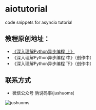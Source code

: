 # aiotutorial
code snippets for asyncio tutorial

## 教程原创地址：
* [《深入理解Python异步编程 上》 ](https://mp.weixin.qq.com/s?__biz=MzIxMjY5NTE0MA==&mid=2247483720&;idx=1&sn=f016c06ddd17765fd50b705fed64429c)
* 《深入理解Python异步编程 中》（创作中）
* 《深入理解Python异步编程 下》（创作中）


## 联系方式
* 微信公众号 驹说码事(jushuoms)

![jushuoms](http://7xn3rj.com1.z0.glb.clouddn.com/jushuoms.jpg)
